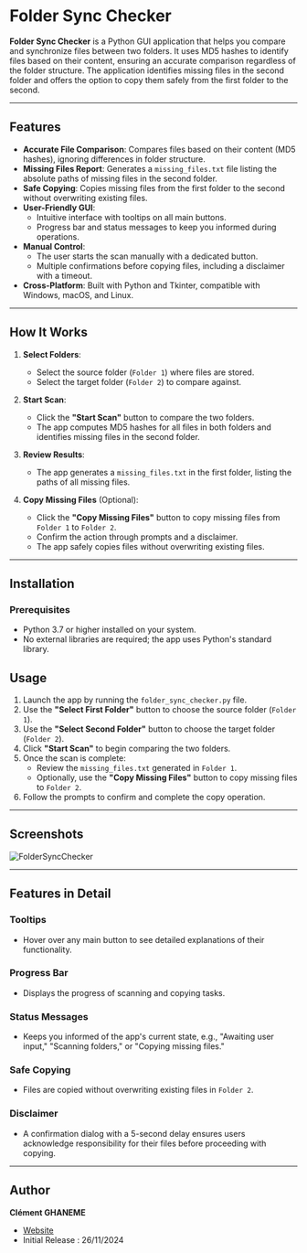 # Folder Sync Checker

**Folder Sync Checker** is a Python GUI application that helps you compare and synchronize files between two folders. It uses MD5 hashes to identify files based on their content, ensuring an accurate comparison regardless of the folder structure. The application identifies missing files in the second folder and offers the option to copy them safely from the first folder to the second.

---

## Features

- **Accurate File Comparison**: Compares files based on their content (MD5 hashes), ignoring differences in folder structure.
- **Missing Files Report**: Generates a `missing_files.txt` file listing the absolute paths of missing files in the second folder.
- **Safe Copying**: Copies missing files from the first folder to the second without overwriting existing files. 
- **User-Friendly GUI**:
  - Intuitive interface with tooltips on all main buttons.
  - Progress bar and status messages to keep you informed during operations.
- **Manual Control**:
  - The user starts the scan manually with a dedicated button.
  - Multiple confirmations before copying files, including a disclaimer with a timeout.
- **Cross-Platform**: Built with Python and Tkinter, compatible with Windows, macOS, and Linux.

---

## How It Works

1. **Select Folders**:
   - Select the source folder (`Folder 1`) where files are stored.
   - Select the target folder (`Folder 2`) to compare against.

2. **Start Scan**:
   - Click the **"Start Scan"** button to compare the two folders.
   - The app computes MD5 hashes for all files in both folders and identifies missing files in the second folder.

3. **Review Results**:
   - The app generates a `missing_files.txt` in the first folder, listing the paths of all missing files.

4. **Copy Missing Files** (Optional):
   - Click the **"Copy Missing Files"** button to copy missing files from `Folder 1` to `Folder 2`.
   - Confirm the action through prompts and a disclaimer.
   - The app safely copies files without overwriting existing files.

---

## Installation

### Prerequisites

- Python 3.7 or higher installed on your system.
- No external libraries are required; the app uses Python's standard library.

## Usage

1. Launch the app by running the `folder_sync_checker.py` file.
2. Use the **"Select First Folder"** button to choose the source folder (`Folder 1`).
3. Use the **"Select Second Folder"** button to choose the target folder (`Folder 2`).
4. Click **"Start Scan"** to begin comparing the two folders.
5. Once the scan is complete:
   - Review the `missing_files.txt` generated in `Folder 1`.
   - Optionally, use the **"Copy Missing Files"** button to copy missing files to `Folder 2`.
6. Follow the prompts to confirm and complete the copy operation.

---

## Screenshots

![FolderSyncChecker](https://github.com/user-attachments/assets/904e230d-866d-49fa-a66c-2c5ee15d1f8e)

---

## Features in Detail

### Tooltips
- Hover over any main button to see detailed explanations of their functionality.

### Progress Bar
- Displays the progress of scanning and copying tasks.

### Status Messages
- Keeps you informed of the app's current state, e.g., "Awaiting user input," "Scanning folders," or "Copying missing files."

### Safe Copying
- Files are copied without overwriting existing files in `Folder 2`.

### Disclaimer
- A confirmation dialog with a 5-second delay ensures users acknowledge responsibility for their files before proceeding with copying.

---

## Author

**Clément GHANEME**

- [Website](https://clement.business)
- Initial Release : 26/11/2024
